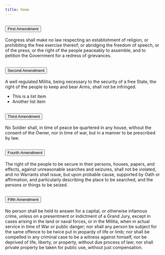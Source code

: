 ```yaml
---
title: Home
---
```


<div class="usa-accordion usa-accordion--bordered">
  
  <!-- Use the accurate heading level to maintain the document outline -->
  <h2 class="usa-accordion__heading">
    <button class="usa-accordion__button"
      aria-expanded="true"
      aria-controls="b-a1">
      First Amendment
    </button>
  </h2>
  <div id="b-a1" class="usa-accordion__content usa-prose">
    <p>Congress shall make no law respecting an establishment of religion, or prohibiting the free exercise thereof; or abridging the freedom of speech, or of the press; or the right of the people peaceably to assemble, and to petition the Government for a redress of grievances.</p>

  </div>
  
  <!-- Use the accurate heading level to maintain the document outline -->
  <h2 class="usa-accordion__heading">
    <button class="usa-accordion__button"
      aria-expanded="false"
      aria-controls="b-a2">
      Second Amendment
    </button>
  </h2>
  <div id="b-a2" class="usa-accordion__content usa-prose">
    <p>A well regulated Militia, being necessary to the security of a free State, the right of the people to keep and bear Arms, shall not be infringed.</p> <ul><li>This is a list item</li><li>Another list item</li></ul>

  </div>
  
  <!-- Use the accurate heading level to maintain the document outline -->
  <h2 class="usa-accordion__heading">
    <button class="usa-accordion__button"
      aria-expanded="false"
      aria-controls="b-a3">
      Third Amendment
    </button>
  </h2>
  <div id="b-a3" class="usa-accordion__content usa-prose">
    <p>No Soldier shall, in time of peace be quartered in any house, without the consent of the Owner, nor in time of war, but in a manner to be prescribed by law.</p>

  </div>
  
  <!-- Use the accurate heading level to maintain the document outline -->
  <h2 class="usa-accordion__heading">
    <button class="usa-accordion__button"
      aria-expanded="false"
      aria-controls="b-a4">
      Fourth Amendment
    </button>
  </h2>
  <div id="b-a4" class="usa-accordion__content usa-prose">
    <p>The right of the people to be secure in their persons, houses, papers, and effects, against unreasonable searches and seizures, shall not be violated, and no Warrants shall issue, but upon probable cause, supported by Oath or affirmation, and particularly describing the place to be searched, and the persons or things to be seized.</p>

  </div>
  
  <!-- Use the accurate heading level to maintain the document outline -->
  <h2 class="usa-accordion__heading">
    <button class="usa-accordion__button"
      aria-expanded="false"
      aria-controls="b-a5">
      Fifth Amendment
    </button>
  </h2>
  <div id="b-a5" class="usa-accordion__content usa-prose">
    <p>No person shall be held to answer for a capital, or otherwise infamous crime, unless on a presentment or indictment of a Grand Jury, except in cases arising in the land or naval forces, or in the Militia, when in actual service in time of War or public danger; nor shall any person be subject for the same offence to be twice put in jeopardy of life or limb; nor shall be compelled in any criminal case to be a witness against himself, nor be deprived of life, liberty, or property, without due process of law; nor shall private property be taken for public use, without just compensation.</p>

  </div>
  
</div>